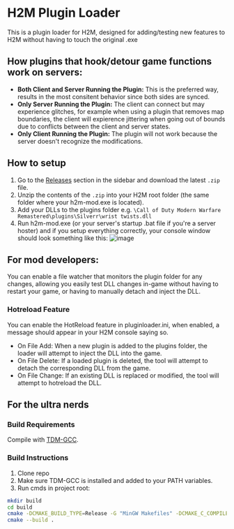 # H2M Plugin Loader

This is a plugin loader for H2M, designed for adding/testing new features to H2M without having to touch the original .exe

## How plugins that hook/detour game functions work on servers:
* **Both Client and Server Running the Plugin:** This is the preferred way, results in the most consitent behavior since both sides are synced.
* **Only Server Running the Plugin:** The client can connect but may experience glitches, for example when using a plugin that removes map boundaries, the client will expierence jittering when going out of bounds due to conflicts between the client and server states.
* **Only Client Running the Plugin:** The plugin will not work because the server doesn't recognize the modifications.

## How to setup
1. Go to the [Releases](https://github.com/REVLIIS/H2M-Plugin-Loader/releases) section in the sidebar and download the latest `.zip` file.
2. Unzip the contents of the `.zip` into your H2M root folder (the same folder where your h2m-mod.exe is located).
3. Add your DLLs to the plugins folder e.g. `\Call of Duty Modern Warfare Remastered\plugins\Silverr\wrist twists.dll`
4. Run h2m-mod.exe (or your server's startup .bat file if you're a server hoster) and if you setup everything correctly, your console window should look something like this:
![image](https://github.com/user-attachments/assets/3b640755-9398-4d85-90a9-a59c4cff4d04)

## For mod developers:
You can enable a file watcher that monitors the plugin folder for any changes, allowing you easily test DLL changes in-game without having to restart your game, or having to manually detach and inject the DLL.

### Hotreload Feature
You can enable the HotReload feature in pluginloader.ini, when enabled, a message should appear in your H2M console saying so.

* On File Add: When a new plugin is added to the plugins folder, the loader will attempt to inject the DLL into the game.
* On File Delete: If a loaded plugin is deleted, the tool will attempt to detach the corresponding DLL from the game.
* On File Change: If an existing DLL is replaced or modified, the tool will attempt to hotreload the DLL.

## For the ultra nerds

### Build Requirements
Compile with [TDM-GCC](https://jmeubank.github.io/tdm-gcc/).

### Build Instructions
1. Clone repo
2. Make sure TDM-GCC is installed and added to your PATH variables.
3. Run cmds in project root:

```bash
mkdir build
cd build
cmake -DCMAKE_BUILD_TYPE=Release -G "MinGW Makefiles" -DCMAKE_C_COMPILER=gcc -DCMAKE_CXX_COMPILER=g++ ..
cmake --build .
```
